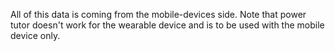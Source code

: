 All of this data is coming from the mobile-devices side.  Note that power tutor doesn't work for the wearable device and is to be used with the mobile device only.